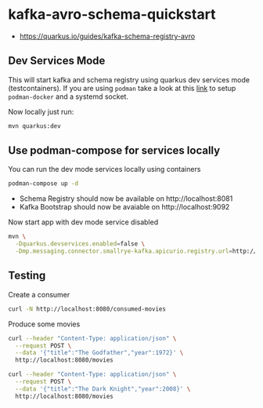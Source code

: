 # kafka-avro-schema-quickstart

- https://quarkus.io/guides/kafka-schema-registry-avro

## Dev Services Mode

This will start kafka and schema registry using quarkus dev services mode (testcontainers). If you are using `podman` take a look at this [link](https://quarkus.io/blog/quarkus-devservices-testcontainers-podman/) to setup `podman-docker` and a systemd socket.

Now locally just run:

```bash
mvn quarkus:dev
```

## Use podman-compose for services locally

You can run the dev mode services locally using containers

```bash
podman-compose up -d
```

- Schema Registry should now be available on http://localhost:8081
- Kafka Bootstrap should now be avaiable on http://localhost:9092

Now start app with dev mode service disabled

```bash
mvn \
  -Dquarkus.devservices.enabled=false \
  -Dmp.messaging.connector.smallrye-kafka.apicurio.registry.url=http://localhost:8081/apis/registry/v2 quarkus:dev
```

## Testing

Create a consumer

```bash
curl -N http://localhost:8080/consumed-movies
```

Produce some movies

```bash
curl --header "Content-Type: application/json" \
  --request POST \
  --data '{"title":"The Godfather","year":1972}' \
  http://localhost:8080/movies

curl --header "Content-Type: application/json" \
  --request POST \
  --data '{"title":"The Dark Knight","year":2008}' \
  http://localhost:8080/movies
```
